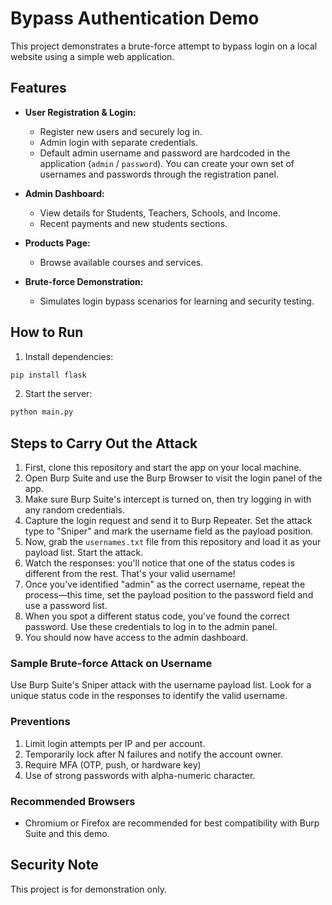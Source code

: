 # Bypass Authentication Demo

This project demonstrates a brute-force attempt to bypass login on a local website using a simple web application.


## Features

- **User Registration & Login:**
  - Register new users and securely log in.
  - Admin login with separate credentials.
  - Default admin username and password are hardcoded in the application (`admin` / `password`). You can create your own set of usernames and passwords through the registration panel.

- **Admin Dashboard:**
  - View details for Students, Teachers, Schools, and Income.
  - Recent payments and new students sections.


- **Products Page:**
  - Browse available courses and services.

- **Brute-force Demonstration:**
  - Simulates login bypass scenarios for learning and security testing.


## How to Run

1. Install dependencies:
  ```bash
  pip install flask
  ```
2. Start the server:
  ```bash
  python main.py
  ```


## Steps to Carry Out the Attack

1. First, clone this repository and start the app on your local machine.
2. Open Burp Suite and use the Burp Browser to visit the login panel of the app.
3. Make sure Burp Suite's intercept is turned on, then try logging in with any random credentials.
4. Capture the login request and send it to Burp Repeater. Set the attack type to "Sniper" and mark the username field as the payload position.
5. Now, grab the `usernames.txt` file from this repository and load it as your payload list. Start the attack.
6. Watch the responses: you'll notice that one of the status codes is different from the rest. That's your valid username!
7. Once you've identified "admin" as the correct username, repeat the process—this time, set the payload position to the password field and use a password list.
8. When you spot a different status code, you've found the correct password. Use these credentials to log in to the admin panel.
9. You should now have access to the admin dashboard.

### Sample Brute-force Attack on Username
Use Burp Suite's Sniper attack with the username payload list. Look for a unique status code in the responses to identify the valid username.

### Preventions
1. Limit login attempts per IP and per account.
2. Temporarily lock after N failures and notify the account owner.
3. Require MFA (OTP, push, or hardware key)
4. Use of strong passwords with alpha-numeric character.


### Recommended Browsers
- Chromium or Firefox are recommended for best compatibility with Burp Suite and this demo.

## Security Note
This project is for demonstration only.

